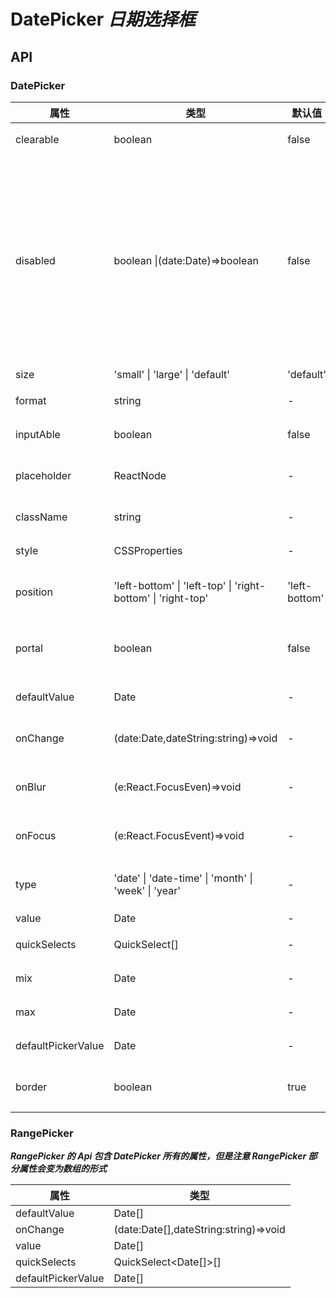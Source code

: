 # DatePicker _日期选择框_

<example />

## API

### DatePicker

| 属性               | 类型                                                         | 默认值        | 说明                                                                                |
| ------------------ | ------------------------------------------------------------ | ------------- | ----------------------------------------------------------------------------------- |
| clearable          | boolean                                                      | false         | 是否可清空                                                                          |
| disabled           | boolean \|(date:Date)=>boolean                               | false         | 如果 disabled 为 true，禁用全部选项，如果 disabled 为函数，根据函数返回结果禁用选项 |
| size               | 'small' \| 'large' \| 'default'                              | 'default'     | 大小                                                                                |
| format             | string                                                       | -             | 设置日期格式                                                                        |
| inputAble          | boolean                                                      | false         | 是否可输入                                                                          |
| placeholder        | ReactNode                                                    | -             | 输入框提示文字                                                                      |
| className          | string                                                       | -             | 输入框样式名                                                                        |
| style              | CSSProperties                                                | -             | 输入框的样式                                                                        |
| position           | 'left-bottom' \| 'left-top' \| 'right-bottom' \| 'right-top' | 'left-bottom' | 下拉框弹出位置                                                                      |
| portal             | boolean                                                      | false         | 是否在 body 中弹出下拉框                                                            |
| defaultValue       | Date                                                         | -             | 默认日期                                                                            |
| onChange           | (date:Date,dateString:string)=>void                          | -             | 日期改变时回调                                                                      |
| onBlur             | (e:React.FocusEven)=>void                                    | -             | 失去焦点时回调                                                                      |
| onFocus            | (e:React.FocusEvent)=>void                                   | -             | 获取焦点时回调                                                                      |
| type               | 'date' \| 'date-time' \| 'month' \| 'week' \| 'year'         | -             | 设置选择器类型                                                                      |
| value              | Date                                                         | -             | 日期                                                                                |
| quickSelects       | QuickSelect<Date>[]                                          | -             | 快捷选择                                                                            |
| mix                | Date                                                         | -             | 可选最小值                                                                          |
| max                | Date                                                         | -             | 可选最大值                                                                          |
| defaultPickerValue | Date                                                         | -             | 默认面板日期                                                                        |
| border             | boolean                                                      | true          | 输入框是否有边框                                                                    |

### RangePicker

**_RangePicker 的 Api 包含 DatePicker 所有的属性，但是注意 RangePicker 部分属性会变为数组的形式_**

| 属性               | 类型                                  |
| ------------------ | ------------------------------------- |
| defaultValue       | Date[]                                |
| onChange           | (date:Date[],dateString:string)=>void |
| value              | Date[]                                |
| quickSelects       | QuickSelect<Date[]>[]                 |
| defaultPickerValue | Date[]                                |
